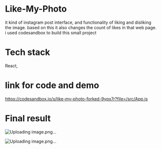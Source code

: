 # Like-My-Photo
it kind of instagram post interface, and functionality of liking and disliking the image. based on this it also changes the count of likes in that web page. i used codesandbox to build this small project

# Tech stack 
React, 

# link for code and demo
https://codesandbox.io/s/like-my-photo-forked-9ypx7r?file=/src/App.js

# Final result
![Uploading image.png…]()

![Uploading image.png…]()

